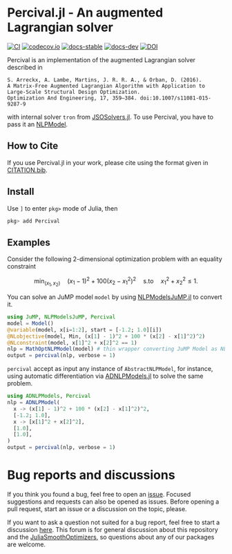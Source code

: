# Percival.jl - An augmented Lagrangian solver

[![CI](https://github.com/JuliaSmoothOptimizers/Percival.jl/workflows/CI/badge.svg?branch=main)](https://github.com/JuliaSmoothOptimizers/Percival.jl/actions)
[![codecov.io](https://codecov.io/github/JuliaSmoothOptimizers/Percival.jl/coverage.svg?branch=main)](https://codecov.io/github/JuliaSmoothOptimizers/Percival.jl?branch=main)
[![docs-stable](https://img.shields.io/badge/docs-stable-3f51b5.svg)](https://JuliaSmoothOptimizers.github.io/Percival.jl/stable)
[![docs-dev](https://img.shields.io/badge/docs-dev-3f51b5.svg)](https://JuliaSmoothOptimizers.github.io/Percival.jl/dev)
[![DOI](https://img.shields.io/badge/DOI-10.5281/zenodo.3969045-blue.svg?style=flat)](https://doi.org/10.5281/zenodo.3969045)

Percival is an implementation of the augmented Lagrangian solver described in

    S. Arreckx, A. Lambe, Martins, J. R. R. A., & Orban, D. (2016).
    A Matrix-Free Augmented Lagrangian Algorithm with Application to Large-Scale Structural Design Optimization.
    Optimization And Engineering, 17, 359–384. doi:10.1007/s11081-015-9287-9

with internal solver `tron` from [JSOSolvers.jl](https://github.com/JuliaSmoothOptimizers/JSOSolvers.jl).
To use Percival, you have to pass it an [NLPModel](https://github.com/JuliaSmoothOptimizers/NLPModels.jl).

## How to Cite

If you use Percival.jl in your work, please cite using the format given in [CITATION.bib](CITATION.bib).

## Install

Use `]` to enter `pkg>` mode of Julia, then
```julia
pkg> add Percival
```

## Examples

Consider the following 2-dimensional optimization problem with an equality constraint

$$
\begin{equation}
\min_{(x_1,x_2)} \quad (x_1 - 1)^2 + 100 (x_2 - x_1^2)^2 \quad \text{s.to} \quad x_1^2 + x_2^2 \leq 1.
\end{equation}
$$

You can solve an JuMP model `model` by using [NLPModelsJuMP.jl](https://github.com/JuliaSmoothOptimizers/NLPModelsJuMP.jl) to convert it.
```julia
using JuMP, NLPModelsJuMP, Percival
model = Model()
@variable(model, x[i=1:2], start = [-1.2; 1.0][i])
@NLobjective(model, Min, (x[1] - 1)^2 + 100 * (x[2] - x[1]^2)^2)
@NLconstraint(model, x[1]^2 + x[2]^2 == 1)
nlp = MathOptNLPModel(model) # thin wrapper converting JuMP Model as NLPModel
output = percival(nlp, verbose = 1)
```

`percival` accept as input any instance of `AbstractNLPModel`, for instance, using automatic differentiation via [ADNLPModels.jl](https://github.com/JuliaSmoothOptimizers/ADNLPModels.jl) to solve the same problem.
```julia
using ADNLPModels, Percival
nlp = ADNLPModel(
  x -> (x[1] - 1)^2 + 100 * (x[2] - x[1]^2)^2,
  [-1.2; 1.0],
  x -> [x[1]^2 + x[2]^2],
  [1.0],
  [1.0],
)
output = percival(nlp, verbose = 1)
```

# Bug reports and discussions

If you think you found a bug, feel free to open an [issue](https://github.com/JuliaSmoothOptimizers/Percival.jl/issues).
Focused suggestions and requests can also be opened as issues. Before opening a pull request, start an issue or a discussion on the topic, please.

If you want to ask a question not suited for a bug report, feel free to start a discussion [here](https://github.com/JuliaSmoothOptimizers/Organization/discussions). This forum is for general discussion about this repository and the [JuliaSmoothOptimizers](https://github.com/JuliaSmoothOptimizers), so questions about any of our packages are welcome.
